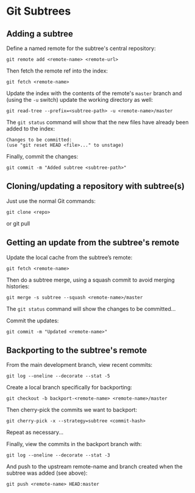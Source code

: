 # Git Subtrees

## Adding a subtree

Define a named remote for the subtree's central repository:

    git remote add <remote-name> <remote-url>

Then fetch the remote ref into the index:

    git fetch <remote-name>

Update the index with the contents of the remote's `master` branch
and (using the `-u` switch) update the working directory as well:

    git read-tree --prefix=<subtree-path> -u <remote-name>/master

The `git status` command will show that the new files have already
been added to the index:

    Changes to be committed:
    (use "git reset HEAD <file>..." to unstage)

Finally, commit the changes:

    git commit -m "Added subtree <subtree-path>"



## Cloning/updating a repository with subtree(s)

Just use the normal Git commands:

    git clone <repo>
or
    git pull



## Getting an update from the subtree's remote

Update the local cache from the subtree’s remote:

    git fetch <remote-name>

Then do a subtree merge, using a squash commit to avoid merging histories:

    git merge -s subtree --squash <remote-name>/master

The `git status` command will show the changes to be committed...

Commit the updates:

    git commit -m "Updated <remote-name>"

## Backporting to the subtree's remote

From the main development branch, view recent commits:

    git log --oneline --decorate --stat -5

Create a local branch specifically for backporting:

    git checkout -b backport-<remote-name> <remote-name>/master

Then cherry-pick the commits we want to backport:

    git cherry-pick -x --strategy=subtree <commit-hash>

Repeat as necessary...

Finally, view the commits in the backport branch with:

    git log --oneline --decorate --stat -3

And push to the upstream remote-name and branch created when
the subtree was added (see above):

    git push <remote-name> HEAD:master
